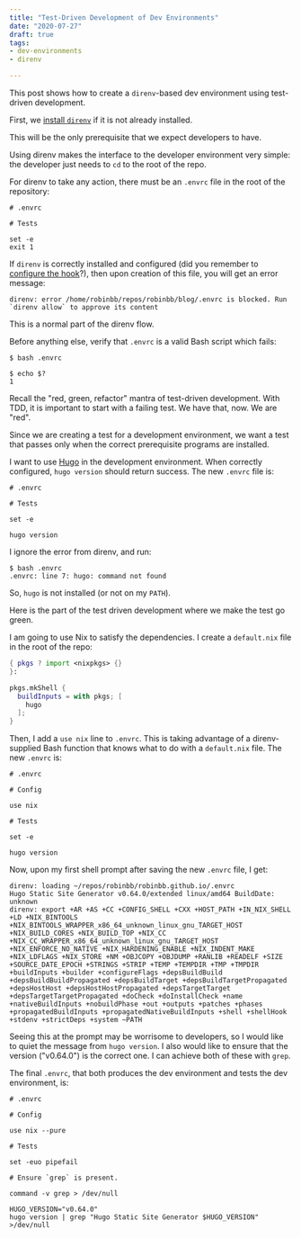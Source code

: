 ```yaml
---
title: "Test-Driven Development of Dev Environments"
date: "2020-07-27"
draft: true
tags:
- dev-environments
- direnv

---
```


This post shows how to create a `direnv`-based dev environment using
test-driven development.

<!--more-->

First, we [install `direnv`](https://direnv.net/#basic-installation) if it is
not already installed.

This will be the only prerequisite that we expect developers to have.

Using direnv makes the interface to the developer environment very simple: the
developer just needs to `cd` to the root of the repo.

For direnv to take any action, there must be an `.envrc` file in the root of
the repository:

```shell
# .envrc

# Tests

set -e
exit 1
```

If `direnv` is correctly installed and configured (did you remember to
[configure the hook](https://direnv.net/docs/hook.html)?), then upon creation
of this file, you will get an error message:

```
direnv: error /home/robinbb/repos/robinbb/blog/.envrc is blocked. Run `direnv allow` to approve its content
```

This is a normal part of the direnv flow.

Before anything else, verify that `.envrc` is a valid Bash script which fails:

```shell
$ bash .envrc

$ echo $?
1
```

Recall the "red, green, refactor" mantra of test-driven development. With TDD,
it is important to start with a failing test. We have that, now. We are "red".

Since we are creating a test for a development environment, we want a test that
passes only when the correct prerequisite programs are installed.

I want to use [Hugo](https://gohugo.io) in the development environment. When
correctly configured, `hugo version` should return success. The new `.envrc` file is:

```shell
# .envrc

# Tests

set -e

hugo version
```

I ignore the error from direnv, and run:

```shell
$ bash .envrc
.envrc: line 7: hugo: command not found
```

So, `hugo` is not installed (or not on my `PATH`).

Here is the part of the test driven development where we make the test go green.

I am going to use Nix to satisfy the dependencies. I create a `default.nix` file in the root of the repo:

```nix
{ pkgs ? import <nixpkgs> {}
}:

pkgs.mkShell {
  buildInputs = with pkgs; [
    hugo
  ];
}
```

Then, I add a `use nix` line to `.envrc`. This is taking advantage of a
direnv-supplied Bash function that knows what to do with a `default.nix` file. The new `.envrc` is:

```shell
# .envrc

# Config

use nix

# Tests

set -e

hugo version
```

Now, upon my first shell prompt after saving the new `.envrc` file, I get:

```shell
direnv: loading ~/repos/robinbb/robinbb.github.io/.envrc
Hugo Static Site Generator v0.64.0/extended linux/amd64 BuildDate: unknown
direnv: export +AR +AS +CC +CONFIG_SHELL +CXX +HOST_PATH +IN_NIX_SHELL +LD +NIX_BINTOOLS +NIX_BINTOOLS_WRAPPER_x86_64_unknown_linux_gnu_TARGET_HOST +NIX_BUILD_CORES +NIX_BUILD_TOP +NIX_CC +NIX_CC_WRAPPER_x86_64_unknown_linux_gnu_TARGET_HOST +NIX_ENFORCE_NO_NATIVE +NIX_HARDENING_ENABLE +NIX_INDENT_MAKE +NIX_LDFLAGS +NIX_STORE +NM +OBJCOPY +OBJDUMP +RANLIB +READELF +SIZE +SOURCE_DATE_EPOCH +STRINGS +STRIP +TEMP +TEMPDIR +TMP +TMPDIR +buildInputs +builder +configureFlags +depsBuildBuild +depsBuildBuildPropagated +depsBuildTarget +depsBuildTargetPropagated +depsHostHost +depsHostHostPropagated +depsTargetTarget +depsTargetTargetPropagated +doCheck +doInstallCheck +name +nativeBuildInputs +nobuildPhase +out +outputs +patches +phases +propagatedBuildInputs +propagatedNativeBuildInputs +shell +shellHook +stdenv +strictDeps +system ~PATH
```

Seeing this at the prompt may be worrisome to developers, so I would like to
quiet the message from `hugo version`. I also would like to ensure that the
version ("v0.64.0") is the correct one. I can achieve both of these with
`grep`. 

The final `.envrc`, that both produces the dev environment and tests the dev environment, is:

```shell
# .envrc

# Config

use nix --pure

# Tests

set -euo pipefail

# Ensure `grep` is present.

command -v grep > /dev/null

HUGO_VERSION="v0.64.0"
hugo version | grep "Hugo Static Site Generator $HUGO_VERSION" >/dev/null
```

